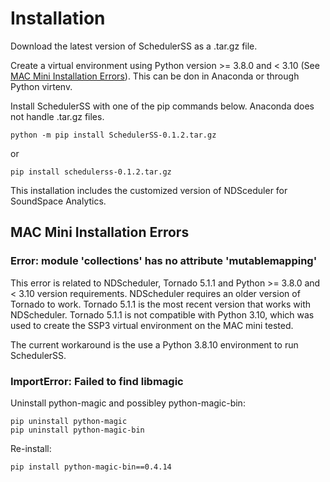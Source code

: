 # Installation

Download the latest version of SchedulerSS as a .tar.gz file.

Create a virtual environment using Python version >= 3.8.0 and < 3.10 (See [MAC Mini Installation Errors](installation.md#mac-mini-installation-errors)). This can be don in Anaconda or through Python virtenv.

Install SchedulerSS with one of the pip commands below. Anaconda does not handle .tar.gz files. 

    python -m pip install SchedulerSS-0.1.2.tar.gz
or

    pip install schedulerss-0.1.2.tar.gz

This installation includes the customized version of NDSceduler for SoundSpace Analytics. 

## MAC Mini Installation Errors

### Error: module 'collections' has no attribute 'mutablemapping'
This error is related to NDScheduler, Tornado 5.1.1 and Python >= 3.8.0 and < 3.10 version requirements. NDScheduler requires an older version of Tornado to work. Tornado 5.1.1 is the most recent version that works with NDScheduler. Tornado 5.1.1 is not compatible with Python 3.10, which was used to create the SSP3 virtual environment on the MAC mini tested. 

The current workaround is the use a Python 3.8.10 environment to run SchedulerSS. 

### ImportError: Failed to find libmagic
Uninstall python-magic and possibley python-magic-bin:
    
    pip uninstall python-magic
    pip uninstall python-magic-bin

Re-install:
    
    pip install python-magic-bin==0.4.14
